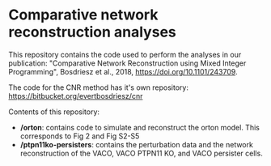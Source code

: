 # Comparative network reconstruction analyses

This repository contains the code used to perform the analyses in our publication:
"Comparative Network Reconstruction using Mixed Integer Programming", Bosdriesz et al., 2018, https://doi.org/10.1101/243709.

The code for the CNR method has it's own repository: https://bitbucket.org/evertbosdriesz/cnr

Contents of this repository:

* **/orton**: contains code to simulate and reconstruct the orton model. This corresponds to Fig 2 and Fig S2-S5
* **/ptpn11ko-persisters**: contains the perturbation data and the network reconstruction of the VACO, VACO PTPN11 KO, and VACO persister cells.